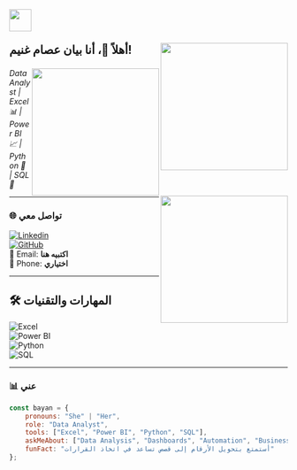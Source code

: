 <h2>
<img src="https://media.giphy.com/media/26tn33aiTi1jkl6H6/giphy.gif" width="40"/> 


  أهلاً 👋، أنا بيان عصام غنيم! <img align='right' src="https://media.giphy.com/media/coxQHKASG60HrHtvkt/giphy.gif" width="230">

</h2>

<img align='right' src="https://media.giphy.com/media/M9gbBd9nbDrOTu1Mqx/giphy.gif" width="230">

<p><em>Data Analyst | Excel 📊 | Power BI 📈 | Python 🐍 | SQL 💾
<img align='right' src="https://media.giphy.com/media/coxQHKASG60HrHtvkt/giphy.gif" width="230">

</em></p>

---

### 🌐 تواصل معي
[![Linkedin](https://img.shields.io/badge/-LinkedIn-blue?style=flat-square&logo=Linkedin&logoColor=white)](https://www.linkedin.com/in/USERNAME/)  
[![GitHub](https://img.shields.io/badge/-GitHub-black?style=flat-square&logo=github&logoColor=white)](https://github.com/USERNAME)  
📧 Email: **اكتبيه هنا**  
📱 Phone: **اختياري**  

---

## 🛠️ المهارات والتقنيات

![Excel](https://img.shields.io/badge/Excel-217346?style=for-the-badge&logo=microsoft-excel&logoColor=white)  
![Power BI](https://img.shields.io/badge/PowerBI-F2C811?style=for-the-badge&logo=power-bi&logoColor=black)  
![Python](https://img.shields.io/badge/Python-3776AB?style=for-the-badge&logo=python&logoColor=white)  
![SQL](https://img.shields.io/badge/SQL-336791?style=for-the-badge&logo=postgresql&logoColor=white)  

---

### 📊 عني

```javascript
const bayan = {
    pronouns: "She" | "Her",
    role: "Data Analyst",
    tools: ["Excel", "Power BI", "Python", "SQL"],
    askMeAbout: ["Data Analysis", "Dashboards", "Automation", "Business Insights"],
    funFact: "أستمتع بتحويل الأرقام إلى قصص تساعد في اتخاذ القرارات"
};
